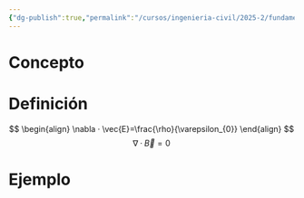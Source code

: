 ```yaml
---
{"dg-publish":true,"permalink":"/cursos/ingenieria-civil/2025-2/fundamentos-de-teoria-electromagnetica/ecuaciones-de-maxwell/","tags":["I1IEE1533"]}
---
```


# Concepto
# Definición
$$
\begin{align}
\nabla · \vec{E}=\frac{\rho}{\varepsilon_{0}}
\end{align}
$$
$$
\nabla·\vec{B}=0
$$

# Ejemplo